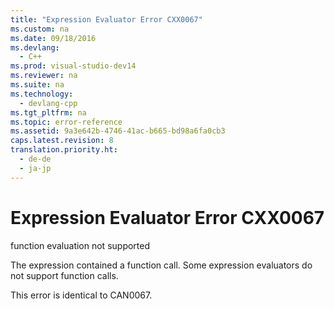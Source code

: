 ```yaml
---
title: "Expression Evaluator Error CXX0067"
ms.custom: na
ms.date: 09/18/2016
ms.devlang: 
  - C++
ms.prod: visual-studio-dev14
ms.reviewer: na
ms.suite: na
ms.technology: 
  - devlang-cpp
ms.tgt_pltfrm: na
ms.topic: error-reference
ms.assetid: 9a3e642b-4746-41ac-b665-bd98a6fa0cb3
caps.latest.revision: 8
translation.priority.ht: 
  - de-de
  - ja-jp
---
```

# Expression Evaluator Error CXX0067
function evaluation not supported  
  
 The expression contained a function call. Some expression evaluators do not support function calls.  
  
 This error is identical to CAN0067.